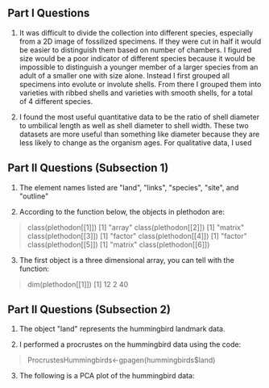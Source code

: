 ## Part I Questions

1. It was difficult to divide the collection into different species, especially from a 2D image of fossilized specimens. If they were cut in half it would be easier to distinguish them based on number of chambers. I figured size would be a poor indicator of different species because it would be impossible to distinguish a younger member of a larger species from an adult of a smaller one with size alone. Instead I first grouped all specimens into evolute or involute shells. From there I grouped them into varieties with ribbed shells and varieties with smooth shells, for a total of 4 different species. 

2. I found the most useful quantitative data to be the ratio of shell diameter to umbilical length as well as shell diameter to shell width. These two datasets are more useful than something like diameter because they are less likely to change as the organism ages. For qualitative data, I used  



## Part II Questions (Subsection 1)

1. The element names listed are "land", "links", "species", "site", and "outline"

2. According to the function below, the objects in plethodon are:
> class(plethodon[[1]])
[1] "array"
> class(plethodon[[2]])
[1] "matrix"
> class(plethodon[[3]])
[1] "factor"
> class(plethodon[[4]])
[1] "factor"
> class(plethodon[[5]])
[1] "matrix"
> class(plethodon[[6]])

3. The first object is a three dimensional array, you can tell with the function:
> dim(plethodon[[1]])
[1] 12  2 40

## Part II Questions (Subsection 2)

1. The object "land" represents the hummingbird landmark data. 

2. I performed a procrustes on the hummingbird data using the code:
> ProcrustesHummingbirds<-gpagen(hummingbirds$land)

3. The following is a PCA plot of the hummingbird data:


